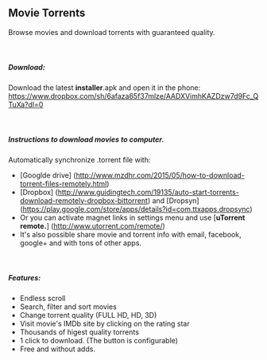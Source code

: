 ## Movie Torrents
Browse movies and download torrents with guaranteed quality.   
<br><br>
  
##### Download:
Download the latest **installer**.apk and open it in the phone:
https://www.dropbox.com/sh/6afaza65f37mlze/AADXVimhKAZDzw7d9Fc_QTuXa?dl=0  
<br><br>

##### Instructions to download movies to computer.
Automatically synchronize .torrent file with: 
- [Googlde drive] (http://www.mzdhr.com/2015/05/how-to-download-torrent-files-remotely.html)
- [Dropbox] (http://www.guidingtech.com/19135/auto-start-torrents-download-remotely-dropbox-bittorrent) and [Dropsyn] (https://play.google.com/store/apps/details?id=com.ttxapps.dropsync)
- Or you can activate magnet links in settings menu and use [**uTorrent remote.**] (http://www.utorrent.com/remote/)
- It's also possible share movie and torrent info with email, facebook, google+ and with tons of other apps.  
<br><br>

##### Features:
- Endless scroll
- Search, filter and sort movies
- Change torrent quality (FULL HD, HD, 3D)
- Visit movie's IMDb site by clicking on the rating star
- Thousands of higest quality torrents
- 1 click to download. (The button is configurable) 
- Free and without adds.
